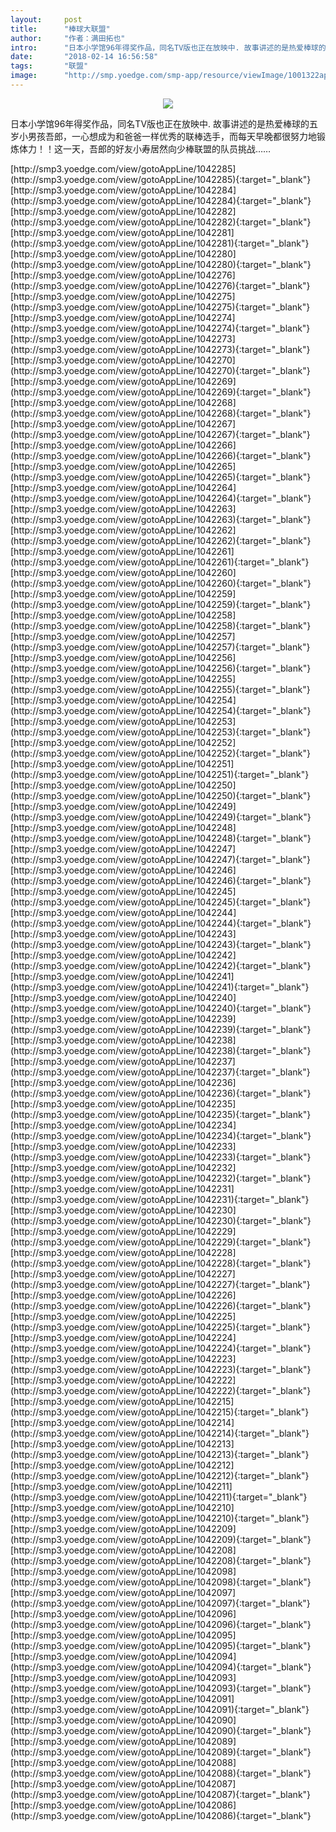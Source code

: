 ```yaml
---
layout:     post
title:      "棒球大联盟"
author:     "作者：满田拓也"
intro:      "日本小学馆96年得奖作品，同名TV版也正在放映中. 故事讲述的是热爱棒球的五岁小男孩吾郎，一心想成为和爸爸一样优秀的联棒选手，而每天早晚都很努力地锻炼体力！！这一天，吾郎的好友小寿居然向少棒联盟的队员挑战……"
date:       "2018-02-14 16:56:58"
tags:       "联盟"
image:      "http://smp.yoedge.com/smp-app/resource/viewImage/1001322appline.png"
---
```

<div style="text-align: center">
<p><img src="http://smp.yoedge.com/smp-app/resource/viewImage/1001322appline.png"/></p>
</div>
<p class="post-meta">
<span>日本小学馆96年得奖作品，同名TV版也正在放映中. 故事讲述的是热爱棒球的五岁小男孩吾郎，一心想成为和爸爸一样优秀的联棒选手，而每天早晚都很努力地锻炼体力！！这一天，吾郎的好友小寿居然向少棒联盟的队员挑战……</span>
</p>
[http://smp3.yoedge.com/view/gotoAppLine/1042285](http://smp3.yoedge.com/view/gotoAppLine/1042285){:target="_blank"}
[http://smp3.yoedge.com/view/gotoAppLine/1042284](http://smp3.yoedge.com/view/gotoAppLine/1042284){:target="_blank"}
[http://smp3.yoedge.com/view/gotoAppLine/1042282](http://smp3.yoedge.com/view/gotoAppLine/1042282){:target="_blank"}
[http://smp3.yoedge.com/view/gotoAppLine/1042281](http://smp3.yoedge.com/view/gotoAppLine/1042281){:target="_blank"}
[http://smp3.yoedge.com/view/gotoAppLine/1042280](http://smp3.yoedge.com/view/gotoAppLine/1042280){:target="_blank"}
[http://smp3.yoedge.com/view/gotoAppLine/1042276](http://smp3.yoedge.com/view/gotoAppLine/1042276){:target="_blank"}
[http://smp3.yoedge.com/view/gotoAppLine/1042275](http://smp3.yoedge.com/view/gotoAppLine/1042275){:target="_blank"}
[http://smp3.yoedge.com/view/gotoAppLine/1042274](http://smp3.yoedge.com/view/gotoAppLine/1042274){:target="_blank"}
[http://smp3.yoedge.com/view/gotoAppLine/1042273](http://smp3.yoedge.com/view/gotoAppLine/1042273){:target="_blank"}
[http://smp3.yoedge.com/view/gotoAppLine/1042270](http://smp3.yoedge.com/view/gotoAppLine/1042270){:target="_blank"}
[http://smp3.yoedge.com/view/gotoAppLine/1042269](http://smp3.yoedge.com/view/gotoAppLine/1042269){:target="_blank"}
[http://smp3.yoedge.com/view/gotoAppLine/1042268](http://smp3.yoedge.com/view/gotoAppLine/1042268){:target="_blank"}
[http://smp3.yoedge.com/view/gotoAppLine/1042267](http://smp3.yoedge.com/view/gotoAppLine/1042267){:target="_blank"}
[http://smp3.yoedge.com/view/gotoAppLine/1042266](http://smp3.yoedge.com/view/gotoAppLine/1042266){:target="_blank"}
[http://smp3.yoedge.com/view/gotoAppLine/1042265](http://smp3.yoedge.com/view/gotoAppLine/1042265){:target="_blank"}
[http://smp3.yoedge.com/view/gotoAppLine/1042264](http://smp3.yoedge.com/view/gotoAppLine/1042264){:target="_blank"}
[http://smp3.yoedge.com/view/gotoAppLine/1042263](http://smp3.yoedge.com/view/gotoAppLine/1042263){:target="_blank"}
[http://smp3.yoedge.com/view/gotoAppLine/1042262](http://smp3.yoedge.com/view/gotoAppLine/1042262){:target="_blank"}
[http://smp3.yoedge.com/view/gotoAppLine/1042261](http://smp3.yoedge.com/view/gotoAppLine/1042261){:target="_blank"}
[http://smp3.yoedge.com/view/gotoAppLine/1042260](http://smp3.yoedge.com/view/gotoAppLine/1042260){:target="_blank"}
[http://smp3.yoedge.com/view/gotoAppLine/1042259](http://smp3.yoedge.com/view/gotoAppLine/1042259){:target="_blank"}
[http://smp3.yoedge.com/view/gotoAppLine/1042258](http://smp3.yoedge.com/view/gotoAppLine/1042258){:target="_blank"}
[http://smp3.yoedge.com/view/gotoAppLine/1042257](http://smp3.yoedge.com/view/gotoAppLine/1042257){:target="_blank"}
[http://smp3.yoedge.com/view/gotoAppLine/1042256](http://smp3.yoedge.com/view/gotoAppLine/1042256){:target="_blank"}
[http://smp3.yoedge.com/view/gotoAppLine/1042255](http://smp3.yoedge.com/view/gotoAppLine/1042255){:target="_blank"}
[http://smp3.yoedge.com/view/gotoAppLine/1042254](http://smp3.yoedge.com/view/gotoAppLine/1042254){:target="_blank"}
[http://smp3.yoedge.com/view/gotoAppLine/1042253](http://smp3.yoedge.com/view/gotoAppLine/1042253){:target="_blank"}
[http://smp3.yoedge.com/view/gotoAppLine/1042252](http://smp3.yoedge.com/view/gotoAppLine/1042252){:target="_blank"}
[http://smp3.yoedge.com/view/gotoAppLine/1042251](http://smp3.yoedge.com/view/gotoAppLine/1042251){:target="_blank"}
[http://smp3.yoedge.com/view/gotoAppLine/1042250](http://smp3.yoedge.com/view/gotoAppLine/1042250){:target="_blank"}
[http://smp3.yoedge.com/view/gotoAppLine/1042249](http://smp3.yoedge.com/view/gotoAppLine/1042249){:target="_blank"}
[http://smp3.yoedge.com/view/gotoAppLine/1042248](http://smp3.yoedge.com/view/gotoAppLine/1042248){:target="_blank"}
[http://smp3.yoedge.com/view/gotoAppLine/1042247](http://smp3.yoedge.com/view/gotoAppLine/1042247){:target="_blank"}
[http://smp3.yoedge.com/view/gotoAppLine/1042246](http://smp3.yoedge.com/view/gotoAppLine/1042246){:target="_blank"}
[http://smp3.yoedge.com/view/gotoAppLine/1042245](http://smp3.yoedge.com/view/gotoAppLine/1042245){:target="_blank"}
[http://smp3.yoedge.com/view/gotoAppLine/1042244](http://smp3.yoedge.com/view/gotoAppLine/1042244){:target="_blank"}
[http://smp3.yoedge.com/view/gotoAppLine/1042243](http://smp3.yoedge.com/view/gotoAppLine/1042243){:target="_blank"}
[http://smp3.yoedge.com/view/gotoAppLine/1042242](http://smp3.yoedge.com/view/gotoAppLine/1042242){:target="_blank"}
[http://smp3.yoedge.com/view/gotoAppLine/1042241](http://smp3.yoedge.com/view/gotoAppLine/1042241){:target="_blank"}
[http://smp3.yoedge.com/view/gotoAppLine/1042240](http://smp3.yoedge.com/view/gotoAppLine/1042240){:target="_blank"}
[http://smp3.yoedge.com/view/gotoAppLine/1042239](http://smp3.yoedge.com/view/gotoAppLine/1042239){:target="_blank"}
[http://smp3.yoedge.com/view/gotoAppLine/1042238](http://smp3.yoedge.com/view/gotoAppLine/1042238){:target="_blank"}
[http://smp3.yoedge.com/view/gotoAppLine/1042237](http://smp3.yoedge.com/view/gotoAppLine/1042237){:target="_blank"}
[http://smp3.yoedge.com/view/gotoAppLine/1042236](http://smp3.yoedge.com/view/gotoAppLine/1042236){:target="_blank"}
[http://smp3.yoedge.com/view/gotoAppLine/1042235](http://smp3.yoedge.com/view/gotoAppLine/1042235){:target="_blank"}
[http://smp3.yoedge.com/view/gotoAppLine/1042234](http://smp3.yoedge.com/view/gotoAppLine/1042234){:target="_blank"}
[http://smp3.yoedge.com/view/gotoAppLine/1042233](http://smp3.yoedge.com/view/gotoAppLine/1042233){:target="_blank"}
[http://smp3.yoedge.com/view/gotoAppLine/1042232](http://smp3.yoedge.com/view/gotoAppLine/1042232){:target="_blank"}
[http://smp3.yoedge.com/view/gotoAppLine/1042231](http://smp3.yoedge.com/view/gotoAppLine/1042231){:target="_blank"}
[http://smp3.yoedge.com/view/gotoAppLine/1042230](http://smp3.yoedge.com/view/gotoAppLine/1042230){:target="_blank"}
[http://smp3.yoedge.com/view/gotoAppLine/1042229](http://smp3.yoedge.com/view/gotoAppLine/1042229){:target="_blank"}
[http://smp3.yoedge.com/view/gotoAppLine/1042228](http://smp3.yoedge.com/view/gotoAppLine/1042228){:target="_blank"}
[http://smp3.yoedge.com/view/gotoAppLine/1042227](http://smp3.yoedge.com/view/gotoAppLine/1042227){:target="_blank"}
[http://smp3.yoedge.com/view/gotoAppLine/1042226](http://smp3.yoedge.com/view/gotoAppLine/1042226){:target="_blank"}
[http://smp3.yoedge.com/view/gotoAppLine/1042225](http://smp3.yoedge.com/view/gotoAppLine/1042225){:target="_blank"}
[http://smp3.yoedge.com/view/gotoAppLine/1042224](http://smp3.yoedge.com/view/gotoAppLine/1042224){:target="_blank"}
[http://smp3.yoedge.com/view/gotoAppLine/1042223](http://smp3.yoedge.com/view/gotoAppLine/1042223){:target="_blank"}
[http://smp3.yoedge.com/view/gotoAppLine/1042222](http://smp3.yoedge.com/view/gotoAppLine/1042222){:target="_blank"}
[http://smp3.yoedge.com/view/gotoAppLine/1042215](http://smp3.yoedge.com/view/gotoAppLine/1042215){:target="_blank"}
[http://smp3.yoedge.com/view/gotoAppLine/1042214](http://smp3.yoedge.com/view/gotoAppLine/1042214){:target="_blank"}
[http://smp3.yoedge.com/view/gotoAppLine/1042213](http://smp3.yoedge.com/view/gotoAppLine/1042213){:target="_blank"}
[http://smp3.yoedge.com/view/gotoAppLine/1042212](http://smp3.yoedge.com/view/gotoAppLine/1042212){:target="_blank"}
[http://smp3.yoedge.com/view/gotoAppLine/1042211](http://smp3.yoedge.com/view/gotoAppLine/1042211){:target="_blank"}
[http://smp3.yoedge.com/view/gotoAppLine/1042210](http://smp3.yoedge.com/view/gotoAppLine/1042210){:target="_blank"}
[http://smp3.yoedge.com/view/gotoAppLine/1042209](http://smp3.yoedge.com/view/gotoAppLine/1042209){:target="_blank"}
[http://smp3.yoedge.com/view/gotoAppLine/1042208](http://smp3.yoedge.com/view/gotoAppLine/1042208){:target="_blank"}
[http://smp3.yoedge.com/view/gotoAppLine/1042098](http://smp3.yoedge.com/view/gotoAppLine/1042098){:target="_blank"}
[http://smp3.yoedge.com/view/gotoAppLine/1042097](http://smp3.yoedge.com/view/gotoAppLine/1042097){:target="_blank"}
[http://smp3.yoedge.com/view/gotoAppLine/1042096](http://smp3.yoedge.com/view/gotoAppLine/1042096){:target="_blank"}
[http://smp3.yoedge.com/view/gotoAppLine/1042095](http://smp3.yoedge.com/view/gotoAppLine/1042095){:target="_blank"}
[http://smp3.yoedge.com/view/gotoAppLine/1042094](http://smp3.yoedge.com/view/gotoAppLine/1042094){:target="_blank"}
[http://smp3.yoedge.com/view/gotoAppLine/1042093](http://smp3.yoedge.com/view/gotoAppLine/1042093){:target="_blank"}
[http://smp3.yoedge.com/view/gotoAppLine/1042091](http://smp3.yoedge.com/view/gotoAppLine/1042091){:target="_blank"}
[http://smp3.yoedge.com/view/gotoAppLine/1042090](http://smp3.yoedge.com/view/gotoAppLine/1042090){:target="_blank"}
[http://smp3.yoedge.com/view/gotoAppLine/1042089](http://smp3.yoedge.com/view/gotoAppLine/1042089){:target="_blank"}
[http://smp3.yoedge.com/view/gotoAppLine/1042088](http://smp3.yoedge.com/view/gotoAppLine/1042088){:target="_blank"}
[http://smp3.yoedge.com/view/gotoAppLine/1042087](http://smp3.yoedge.com/view/gotoAppLine/1042087){:target="_blank"}
[http://smp3.yoedge.com/view/gotoAppLine/1042086](http://smp3.yoedge.com/view/gotoAppLine/1042086){:target="_blank"}



